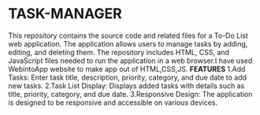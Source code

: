 # TASK-MANAGER
This repository contains the source code and related files for a To-Do List web application. The application allows users to manage tasks by adding, editing, and deleting them. The repository includes HTML, CSS, and JavaScript files needed to run the application in a web browser.I have used WebintoApp website to make app out of HTML,CSS,JS.
**FEATURES**
1.Add Tasks: Enter task title, description, priority, category, and due date to add new tasks.
2.Task List Display: Displays added tasks with details such as title, priority, category, and due date.
3.Responsive Design: The application is designed to be responsive and accessible on various devices.

